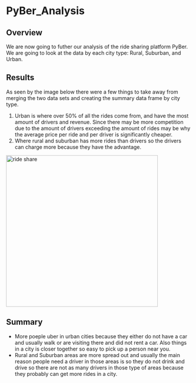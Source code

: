 # PyBer_Analysis
## Overview 
We are now going to futher our analysis of the ride sharing platform PyBer. We are going to look at the data by each city type: Rural, Suburban, and Urban. 
## Results 
As seen by the image below there were a few things to take away from merging the two data sets and creating the summary data frame by city type. 

1. Urban is where over 50% of all the rides come from, and have the most amount of drivers and revenue. Since there may be more competition due to the amount of drivers exceeding the amount of rides may be why the average price per ride and per driver is significantly cheaper. 
2. Where rural and suburban has more rides than drivers so the drivers can charge more because they have the advantage. 

<img width="412" alt="ride share" src="https://user-images.githubusercontent.com/95380887/164540261-d8b04c90-140a-45e7-aca2-1723ec2d60de.png">

## Summary 
- More poeple uber in urban cities because they either do not have a car and usually walk or are visiting there and did not rent a car. Also things in a city is closer together so easy to pick up a person near you. 
- Rural and Suburban areas are more spread out and usually the main reason people need a driver in those areas is so they do not drink and drive so there are not as many drivers in those type of areas because they probably can get more rides in a city. 
